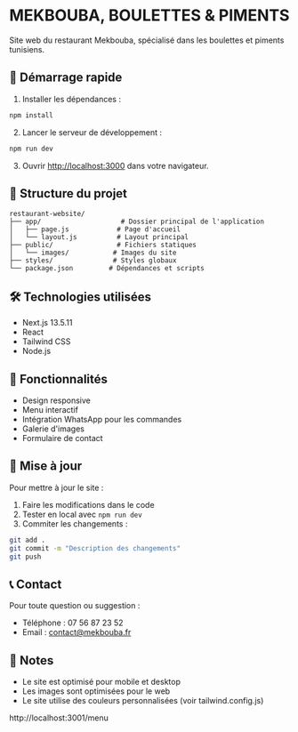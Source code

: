 # MEKBOUBA, BOULETTES & PIMENTS

Site web du restaurant Mekbouba, spécialisé dans les boulettes et piments tunisiens.

## 🚀 Démarrage rapide

1. Installer les dépendances :
```bash
npm install
```

2. Lancer le serveur de développement :
```bash
npm run dev
```

3. Ouvrir [http://localhost:3000](http://localhost:3000) dans votre navigateur.

## 📁 Structure du projet

```
restaurant-website/
├── app/                    # Dossier principal de l'application
│   ├── page.js            # Page d'accueil
│   └── layout.js          # Layout principal
├── public/                # Fichiers statiques
│   └── images/           # Images du site
├── styles/               # Styles globaux
└── package.json         # Dépendances et scripts
```

## 🛠 Technologies utilisées

- Next.js 13.5.11
- React
- Tailwind CSS
- Node.js

## 📱 Fonctionnalités

- Design responsive
- Menu interactif
- Intégration WhatsApp pour les commandes
- Galerie d'images
- Formulaire de contact

## 🔄 Mise à jour

Pour mettre à jour le site :

1. Faire les modifications dans le code
2. Tester en local avec `npm run dev`
3. Commiter les changements :
```bash
git add .
git commit -m "Description des changements"
git push
```

## 📞 Contact

Pour toute question ou suggestion :
- Téléphone : 07 56 87 23 52
- Email : contact@mekbouba.fr

## 📝 Notes

- Le site est optimisé pour mobile et desktop
- Les images sont optimisées pour le web
- Le site utilise des couleurs personnalisées (voir tailwind.config.js) 

http://localhost:3001/menu 